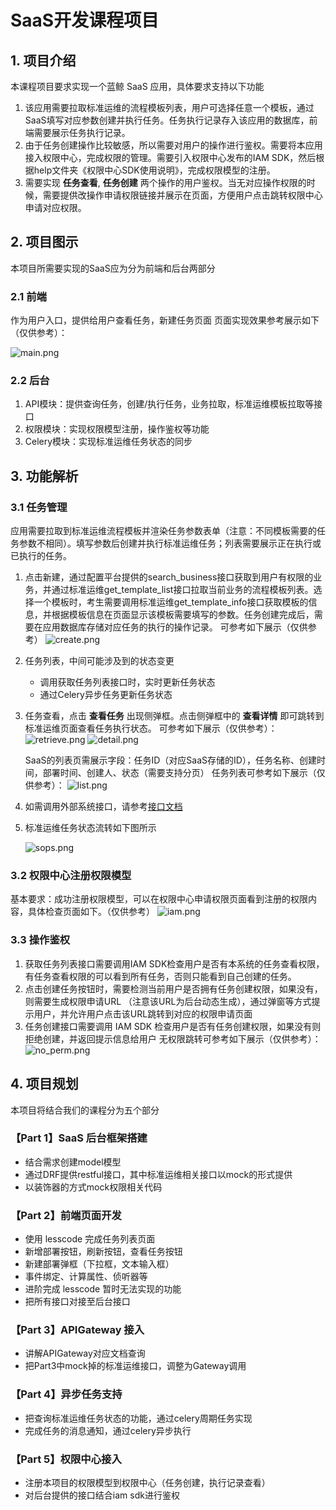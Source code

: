 # SaaS开发课程项目

## 1. 项目介绍

本课程项目要求实现一个蓝鲸 SaaS 应用，具体要求支持以下功能

1. 该应用需要拉取标准运维的流程模板列表，用户可选择任意一个模板，通过SaaS填写对应参数创建并执行任务。任务执行记录存入该应用的数据库，前端需要展示任务执行记录。
2. 由于任务创建操作比较敏感，所以需要对用户的操作进行鉴权。需要将本应用接入权限中心，完成权限的管理。需要引入权限中心发布的IAM SDK，然后根据help文件夹《权限中心SDK使用说明》，完成权限模型的注册。
3. 需要实现 **任务查看**, **任务创建** 两个操作的用户鉴权。当无对应操作权限的时候，需要提供改操作申请权限链接并展示在页面，方便用户点击跳转权限中心申请对应权限。

## 2. 项目图示

本项目所需要实现的SaaS应为分为前端和后台两部分

### 2.1 前端
作为用户入口，提供给用户查看任务，新建任务页面
页面实现效果参考展示如下（仅供参考）：

![main.png](src/list.png)

### 2.2 后台
1.	API模块：提供查询任务，创建/执行任务，业务拉取，标准运维模板拉取等接口
2.	权限模块：实现权限模型注册，操作鉴权等功能
3.	Celery模块：实现标准运维任务状态的同步

## 3. 功能解析

### 3.1 任务管理

应用需要拉取到标准运维流程模板并渲染任务参数表单（注意：不同模板需要的任务参数不相同）。填写参数后创建并执行标准运维任务；列表需要展示正在执行或已执行的任务。

1. 点击新建，通过配置平台提供的search_business接口获取到用户有权限的业务，并通过标准运维get_template_list接口拉取当前业务的流程模板列表。选择一个模板时，考生需要调用标准运维get_template_info接口获取模板的信息，并根据模板信息在页面显示该模板需要填写的参数。任务创建完成后，需要在应用数据库存储对应任务的执行的操作记录。
    可参考如下展示（仅供参考）
    ![create.png](src/create.png)

2. 任务列表，中间可能涉及到的状态变更
    - 调用获取任务列表接口时，实时更新任务状态
    - 通过Celery异步任务更新任务状态

3. 任务查看，点击 **查看任务** 出现侧弹框。点击侧弹框中的 **查看详情** 即可跳转到标准运维页面查看任务执行状态。
    可参考如下展示（仅供参考）：
    ![retrieve.png](src/retrieve.png)
    ![detail.png](src/detail.png)

    SaaS的列表页需展示字段：任务ID（对应SaaS存储的ID），任务名称、创建时间，部署时间、创建人、状态（需要支持分页）
    任务列表可参考如下展示（仅供参考）：
    ![list.png](src/list.png)

4. 如需调用外部系统接口，请参考[接口文档](help/API说明文档.md)

5. 标准运维任务状态流转如下图所示

    ![sops.png](src/sops.png)

### 3.2 权限中心注册权限模型
基本要求：成功注册权限模型，可以在权限中心申请权限页面看到注册的权限内容，具体检查页面如下。（仅供参考）
![iam.png](src/iam.png)

### 3.3 操作鉴权
1.	获取任务列表接口需要调用IAM SDK检查用户是否有本系统的任务查看权限，有任务查看权限的可以看到所有任务，否则只能看到自己创建的任务。
2.	点击创建任务按钮时，需要检测当前用户是否拥有任务创建权限，如果没有，则需要生成权限申请URL （注意该URL为后台动态生成），通过弹窗等方式提示用户，并允许用户点击该URL跳转到对应的权限申请页面
3.	任务创建接口需要调用 IAM SDK 检查用户是否有任务创建权限，如果没有则拒绝创建，并返回提示信息给用户
无权限跳转可参考如下展示（仅供参考）：
 ![no_perm.png](src/no_perm.png)



## 4. 项目规划

本项目将结合我们的课程分为五个部分

### 【Part 1】SaaS 后台框架搭建

- 结合需求创建model模型
- 通过DRF提供restful接口，其中标准运维相关接口以mock的形式提供
- 以装饰器的方式mock权限相关代码
    
### 【Part 2】前端页面开发

- 使用 lesscode 完成任务列表页面
- 新增部署按钮，刷新按钮，查看任务按钮
- 新建部署弹框（下拉框，文本输入框）
- 事件绑定、计算属性、侦听器等
- 进阶完成 lesscode 暂时无法实现的功能
- 把所有接口对接至后台接口

### 【Part 3】APIGateway 接入

- 讲解APIGateway对应文档查询
- 把Part3中mock掉的标准运维接口，调整为Gateway调用

### 【Part 4】异步任务支持
- 把查询标准运维任务状态的功能，通过celery周期任务实现
- 完成任务的消息通知，通过celery异步执行

### 【Part 5】权限中心接入
- 注册本项目的权限模型到权限中心（任务创建，执行记录查看）
- 对后台提供的接口结合iam sdk进行鉴权
